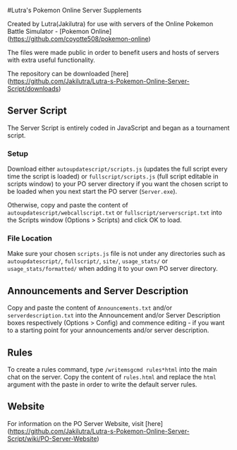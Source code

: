 #Lutra's Pokemon Online Server Supplements

Created by Lutra(Jakilutra) for use with servers of the Online Pokemon Battle Simulator - [Pokemon Online] (https://github.com/coyotte508/pokemon-online)

The files were made public in order to benefit users and hosts of servers with extra useful functionality.

The repository can be downloaded [here] (https://github.com/Jakilutra/Lutra-s-Pokemon-Online-Server-Script/downloads)

## Server Script

The Server Script is entirely coded in JavaScript and began as a tournament script.

### Setup

Download either `autoupdatescript/scripts.js` (updates the full script every time the script is loaded) or `fullscript/scripts.js` (full script editable in scripts window) to your PO server directory if you want the chosen script to be loaded when you next start the PO server (`Server.exe`).

Otherwise, copy and paste the content of `autoupdatescript/webcallscript.txt` or `fullscript/serverscript.txt` into the Scripts window (Options > Scripts)  and click OK to load.

### File Location

Make sure your chosen `scripts.js` file is not under any directories such as `autoupdatescript/`, `fullscript/`, `site/`, `usage_stats/` or `usage_stats/formatted/` when adding it to your own PO server directory.

## Announcements and Server Description

Copy and paste the content of `Announcements.txt` and/or `serverdescription.txt` into the Announcement and/or Server Description boxes respectively (Options > Config) and commence editing - if you want to  a starting point for your announcements and/or server description.

## Rules

To create a rules command, type `/writemsgcmd rules*html` into the main chat on the server. Copy the content of `rules.html` and replace the `html` argument with the paste in order to write the default server rules.

## Website

For information on the PO Server Website, visit [here] (https://github.com/Jakilutra/Lutra-s-Pokemon-Online-Server-Script/wiki/PO-Server-Website)
